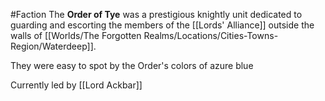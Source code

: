 #Faction 
The **Order of Tye** was a prestigious knightly unit dedicated to guarding and escorting the members of the [[Lords' Alliance]] outside the walls of [[Worlds/The Forgotten Realms/Locations/Cities-Towns-Region/Waterdeep]]. 

They were easy to spot by the Order's colors of azure blue

Currently led by [[Lord Ackbar]] 